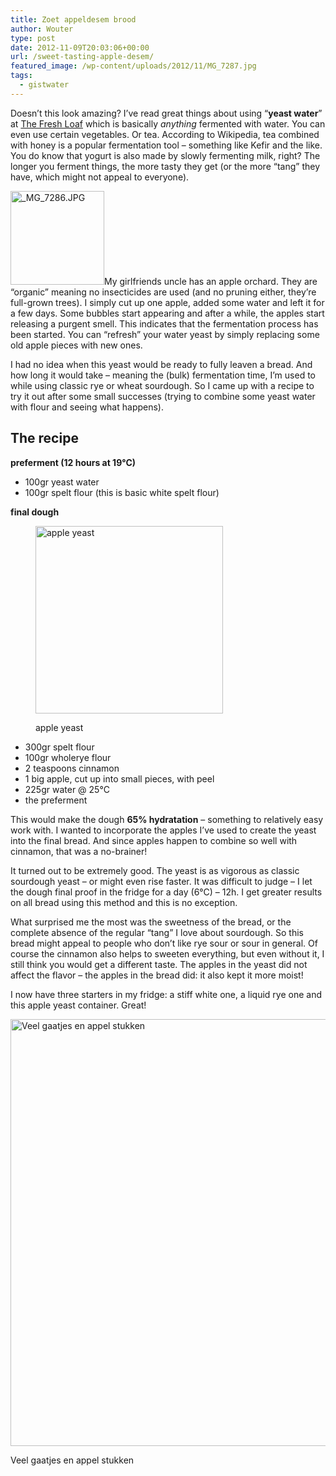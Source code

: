 ```yaml
---
title: Zoet appeldesem brood
author: Wouter
type: post
date: 2012-11-09T20:03:06+00:00
url: /sweet-tasting-apple-desem/
featured_image: /wp-content/uploads/2012/11/MG_7287.jpg
tags:
  - gistwater
---
```


Doesn&#8217;t this look amazing? I&#8217;ve read great things about using &#8220;**yeast water**&#8221; at [The Fresh Loaf][2] which is basically _anything_ fermented with water. You can even use certain vegetables. Or tea. According to Wikipedia, tea combined with honey is a popular fermentation tool &#8211; something like Kefir and the like. You do know that yogurt is also made by slowly fermenting milk, right? The longer you ferment things, the more tasty they get (or the more &#8220;tang&#8221; they have, which might not appeal to everyone).

[<img class="alignleft" title="_MG_7286.JPG" src="https://lh3.ggpht.com/-JhdiB3xraZU/UJ1Z01-6hUI/AAAAAAAAGpE/FwjZmwwg4oE/s150-c/_MG_7286.JPG" alt="_MG_7286.JPG" width="150" height="150" />][3]My girlfriends uncle has an apple orchard. They are &#8220;organic&#8221; meaning no insecticides are used (and no pruning either, they&#8217;re full-grown trees). I simply cut up one apple, added some water and left it for a few days. Some bubbles start appearing and after a while, the apples start releasing a purgent smell. This indicates that the fermentation process has been started. You can &#8220;refresh&#8221; your water yeast by simply replacing some old apple pieces with new ones.

I had no idea when this yeast would be ready to fully leaven a bread. And how long it would take &#8211; meaning the (bulk) fermentation time, I&#8217;m used to while using classic rye or wheat sourdough. So I came up with a recipe to try it out after some small successes (trying to combine some yeast water with flour and seeing what happens).

## The recipe

**preferment (12 hours at 19°C)**

  * 100gr yeast water
  * 100gr spelt flour (this is basic white spelt flour)

**final dough**<figure style="width: 300px" class="wp-caption alignright">

[<img title="apple yeast" src="https://lh5.ggpht.com/-B3lxGGZaqDM/UJ1Z22agSkI/AAAAAAAAGpU/lYk5L4o7ghM/s300-c/_MG_7290.JPG" alt="apple yeast" width="300" height="300" />][4]<figcaption class="wp-caption-text">apple yeast</figcaption></figure> 

  * 300gr spelt flour
  * 100gr wholerye flour
  * 2 teaspoons cinnamon
  * 1 big apple, cut up into small pieces, with peel
  * 225gr water @ 25°C
  * the preferment

This would make the dough **65% hydratation** &#8211; something to relatively easy work with. I wanted to incorporate the apples I&#8217;ve used to create the yeast into the final bread. And since apples happen to combine so well with cinnamon, that was a no-brainer!

It turned out to be extremely good. The yeast is as vigorous as classic sourdough yeast &#8211; or might even rise faster. It was difficult to judge &#8211; I let the dough final proof in the fridge for a day (6°C) &#8211; 12h. I get greater results on all bread using this method and this is no exception.

What surprised me the most was the sweetness of the bread, or the complete absence of the regular &#8220;tang&#8221; I love about sourdough. So this bread might appeal to people who don&#8217;t like rye sour or sour in general. Of course the cinnamon also helps to sweeten everything, but even without it, I still think you would get a different taste. The apples in the yeast did not affect the flavor &#8211; the apples in the bread did: it also kept it more moist!

I now have three starters in my fridge: a stiff white one, a liquid rye one and this apple yeast container. Great!

[<img class="size-full wp-image-465" title="Veel gaatjes en appel stukken" src="https://redzuurdesem.be/wp-content/uploads/2012/11/MG_7287.jpg" alt="Veel gaatjes en appel stukken" width="1024" height="683" srcset="https://redzuurdesem.be/wp-content/uploads/2012/11/MG_7287.jpg 1024w, https://redzuurdesem.be/wp-content/uploads/2012/11/MG_7287-300x200.jpg 300w, https://redzuurdesem.be/wp-content/uploads/2012/11/MG_7287-700x466.jpg 700w" sizes="(max-width: 1024px) 100vw, 1024px" />][1]<figcaption class="wp-caption-text">Veel gaatjes en appel stukken</figcaption></figure> 

 [1]: https://redzuurdesem.be/wp-content/uploads/2012/11/MG_7287.jpg
 [2]: http://www.thefreshloaf.com/node/30536/rose-hip-levain-made-jam
 [3]: http://lh3.ggpht.com/-JhdiB3xraZU/UJ1Z01-6hUI/AAAAAAAAGpE/FwjZmwwg4oE/s1024/_MG_7286.JPG "_MG_7290.JPG"
 [4]: http://lh5.ggpht.com/-B3lxGGZaqDM/UJ1Z22agSkI/AAAAAAAAGpU/lYk5L4o7ghM/s1024/_MG_7290.JPG "_MG_7290.JPG"
